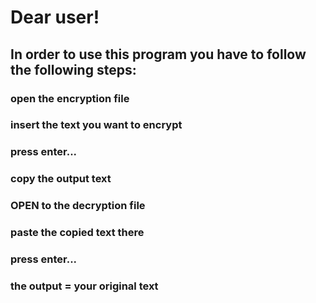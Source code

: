 # Dear user!
## In order to use this program you have to follow the following steps:

###	open the encryption file 
###	insert the text you want to encrypt
###	press enter...
###	copy the output text

###	OPEN to the decryption file
###	paste the copied text there
###	press enter...
###	the output = your original text